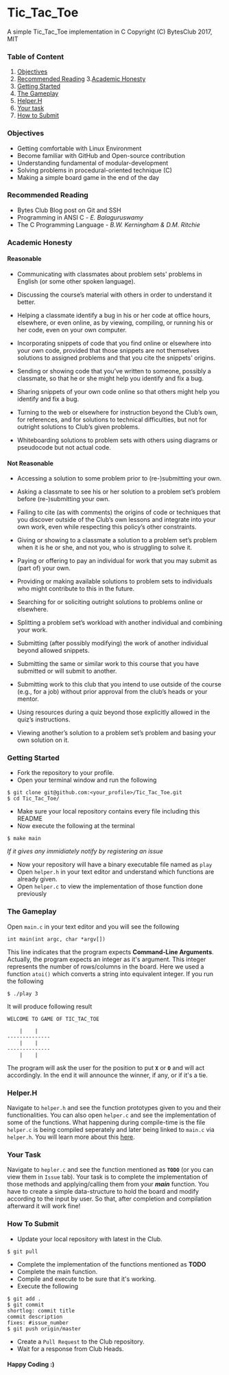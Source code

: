 # Tic_Tac_Toe
A simple Tic_Tac_Toe implementation in C
Copyright (C) BytesClub 2017, MIT

### Table of Content
1. [Objectives](#objectives)
2. [Recommended Reading](#recommended-reading)
3.[Academic Honesty](#academic-honesty)
4. [Getting Started](#getting-started)
5. [The Gameplay](#the-gameplay)
6. [Helper.H](#helperh)
7. [Your task](#your-task)
8. [How to Submit](#how-to-submit)

### Objectives
* Getting comfortable with Linux Environment
* Become familiar with GitHub and Open-source contribution
* Understanding fundamental of modular-development
* Solving problems in procedural-oriented technique (C)
* Making a simple board game in the end of the day

### Recommended Reading
* Bytes Club Blog post on Git and SSH
* Programming in ANSI C - *E. Balaguruswamy*
* The C Programming Language - *B.W. Kerningham & D.M. Ritchie*

### Academic Honesty
#### Reasonable
* Communicating with classmates about problem sets' problems in English (or some other spoken language).

* Discussing the course’s material with others in order to understand it better.

* Helping a classmate identify a bug in his or her code at office hours, elsewhere, or even online, as by viewing, compiling, or running his or her code, even on your own computer.

* Incorporating snippets of code that you find online or elsewhere into your own code, provided that those snippets are not themselves solutions to assigned problems and that you cite the snippets' origins.

* Sending or showing code that you’ve written to someone, possibly a classmate, so that he or she might help you identify and fix a bug.

* Sharing snippets of your own code online so that others might help you identify and fix a bug.

* Turning to the web or elsewhere for instruction beyond the Club’s own, for references, and for solutions to technical difficulties, but not for outright solutions to Club’s given problems.

* Whiteboarding solutions to problem sets with others using diagrams or pseudocode but not actual code.

#### Not Reasonable
* Accessing a solution to some problem prior to (re-)submitting your own.

* Asking a classmate to see his or her solution to a problem set’s problem before (re-)submitting your own.

* Failing to cite (as with comments) the origins of code or techniques that you discover outside of the Club’s own lessons and integrate into your own work, even while respecting this policy’s other constraints.

* Giving or showing to a classmate a solution to a problem set’s problem when it is he or she, and not you, who is struggling to solve it.

* Paying or offering to pay an individual for work that you may submit as (part of) your own.

* Providing or making available solutions to problem sets to individuals who might contribute to this in the future.

* Searching for or soliciting outright solutions to problems online or elsewhere.

* Splitting a problem set’s workload with another individual and combining your work.

* Submitting (after possibly modifying) the work of another individual beyond allowed snippets.

* Submitting the same or similar work to this course that you have submitted or will submit to another.

* Submitting work to this club that you intend to use outside of the course (e.g., for a job) without prior approval from the club’s heads or your mentor.

* Using resources during a quiz beyond those explicitly allowed in the quiz’s instructions.

* Viewing another’s solution to a problem set’s problem and basing your own solution on it.

### Getting Started
* Fork the repository to your profile.
* Open your terminal window and run the following
```
$ git clone git@github.com:<your_profile>/Tic_Tac_Toe.git
$ cd Tic_Tac_Toe/
```
* Make sure your local repository contains every file including this README
* Now execute the following at the terminal
```
$ make main
```
   *If it gives any immidiately notify by registering an issue*
* Now your repository will have a binary executable file named as `play`
* Open `helper.h` in your text editor and understand which functions are already given.
* Open `helper.c` to view the implementation of those function done previously

### The Gameplay
Open `main.c` in your text editor and you will see the following
```
int main(int argc, char *argv[])
```
This line indicates that the program expects **Command-Line Arguments**. Actually, the program expects an integer as it's argument. This integer represents the number of rows/columns in the board. Here we used a function `atoi()` which converts a string into equivalent integer.
If you run the following
```
$ ./play 3
```
It will produce following result
```
WELCOME TO GAME OF TIC_TAC_TOE

    |    |    
--------------
    |    |
--------------
    |    |
```
The program will ask the user for the position to put **`X`** or **`O`** and will act accordingly. In the end it will announce the winner, if any, or if it's a tie.

### Helper.H
Navigate to `helper.h` and see the function prototypes given to you and their functionalities. You can also open `helper.c` and see the implementation of some of the functions. What happening during compile-time is the file `helper.c` is being compiled seperately and later being linked to `main.c` via `helper.h`. You will learn more about this [here](https://www.dartmouth.edu/~rc/classes/softdev_linux/complex_compile.html).

### Your Task
Navigate to `hepler.c` and see the function mentioned as **`TODO`** (or you can view them in `Issue` tab). Your task is to complete the implementation of those methods and applying/calling them from your _**main**_ function. You have to create a simple data-structure to hold the board and modify according to the input by user. So that, after completion and compilation afterward it will work fine!

### How To Submit
* Update your local repository with latest in the Club.
```
$ git pull
```
* Complete the implementation of the functions mentioned as **TODO**
* Complete the main function.
* Compile and execute to be sure that it's working.
* Execute the following
```
$ git add .
$ git commit
shortlog: commit title
commit description
fixes: #issue_number
$ git push origin/master
```
* Create a `Pull Request` to the Club repository.
* Wait for a response from Club Heads.

#### Happy Coding :)
